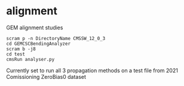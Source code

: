 # alignment
GEM alignment studies

```
scram p -n DirectoryName CMSSW_12_0_3
cd GEMCSCBendingAnalyzer
scram b -j8
cd test
cmsRun analyser.py
```

Currently set to run all 3 propagation methods on a test file from 2021 Comissioning ZeroBias0 dataset
